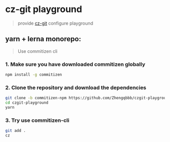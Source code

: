 # cz-git playground
> provide [cz-git](https://github.com/Zhengqbbb/cz-git) configure playground

## yarn + lerna monorepo:
> Use commitizen cli

### 1. Make sure you have downloaded commitizen globally
```bash
npm install -g commitizen
``` 

### 2. Clone the repository and download the dependencies
```bash
git clone -b commitizen-npm https://github.com/Zhengqbbb/czgit-playground.git
cd czgit-playground
yarn
```

### 3. Try use commitizen-cli
```bash
git add .
cz
```
